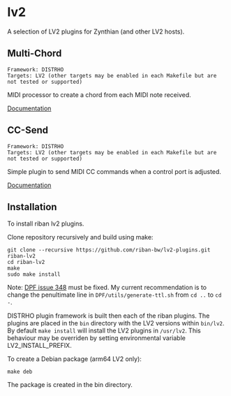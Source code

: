 # lv2

A selection of LV2 plugins for Zynthian (and other LV2 hosts).

## Multi-Chord
```
Framework: DISTRHO
Targets: LV2 (other targets may be enabled in each Makefile but are not tested or supported)
```
MIDI processor to create a chord from each MIDI note received.

[Documentation](https://github.com/riban-bw/lv2/tree/main/MultiChord)

## CC-Send
```
Framework: DISTRHO
Targets: LV2 (other targets may be enabled in each Makefile but are not tested or supported)
```
Simple plugin to send MIDI CC commands when a control port is adjusted.

[Documentation](https://github.com/riban-bw/lv2/tree/main/CCSend)

## Installation

To install riban lv2 plugins.

Clone repository recursively and build using make:
```
git clone --recursive https://github.com/riban-bw/lv2-plugins.git riban-lv2
cd riban-lv2
make
sudo make install
```

Note: [DPF issue 348](https://github.com/DISTRHO/DPF/issues/348) must be fixed. My current recommendation is to change the penultimate line in `DPF/utils/generate-ttl.sh` from `cd ..` to `cd -`.

DISTRHO plugin framework is built then each of the riban plugins. The plugins are placed in the `bin` directory with the LV2 versions within `bin/lv2`. By default `make install` will install the LV2 plugins in `/usr/lv2`. This behaviour may be overriden by setting environmental variable LV2_INSTALL_PREFIX.

To create a Debian package (arm64 LV2 only):

```
make deb
```

The package is created in the bin directory.
